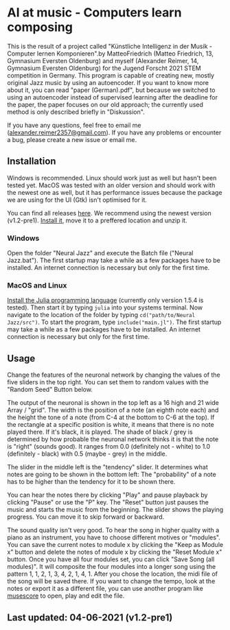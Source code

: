 # AI at music - Computers learn composing
This is the result of a project called "Künstliche Intelligenz in der Musik - Computer lernen Komponieren".by MatteoFriedrich (Matteo Friedrich, 13, Gymnasium Eversten Oldenburg) and myself (Alexander Reimer, 14, Gymnasium Eversten Oldenburg) for the Jugend Forscht 2021 STEM competition in Germany. 
This program is capable of creating new, mostly original Jazz music by using an autoencoder. If you want to know more about it, you can read "paper (German).pdf", but because we switched to using an autoencoder instead of supervised learning after the deadline for the paper, the paper focuses on our old approach; the currently used method is only described briefly in "Diskussion".

If you have any questions, feel free to email me (alexander.reimer2357@gmail.com). If you have any problems or encounter a bug, please create a new issue or email me.

## Installation

Windows is recommended. Linux should work just as well but hasn't been tested yet. MacOS was tested with an older version and should work with the newest one as well, but it has performance issues because the package we are using for the UI (Gtk) isn't optimised for it.

You can find all releases [here](https://github.com/AR102/AI-Composer.jl/releases). We recommend using the newest version (v1.2-pre1).
[Install it](https://github.com/AR102/AI-Composer.jl/releases/tag/v1.2-pre1), move it to a preffered location and unzip it.

### Windows
Open the folder "Neural Jazz" and execute the Batch file ("Neural Jazz.bat"). The first startup may take a while as a few packages have to be installed. An internet connection is necessary but only for the first time.

### MacOS and Linux
[Install the Julia programming language](https://julialang.org/downloads/oldreleases/) (currently only version 1.5.4 is tested). Then start it by typing `julia` into your systems terminal. Now navigate to the location of the folder by typing `cd("path/to/Neural Jazz/src")`. To start the program, type `include("main.jl")`. The first startup may take a while as a few packages have to be installed. An internet connection is necessary but only for the first time.

## Usage
Change the features of the neuronal network by changing the values of the five sliders in the top right. You can set them to random values with the "Random Seed" Button below.

The output of the neuronal is shown in the top left as a 16 high and 21 wide Array / "grid". The width is the position of a note (an eighth note each) and the height the tone of a note (from C-4 at the bottom to C-6 at the top). If the rectangle at a specific position is white, it means that there is no note played there. If it's black, it is played. The shade of black / grey is determined by how probable the neuronal network thinks it is that the note is "right" (sounds good). It ranges from 0.0 (definitely not - white) to 1.0 (definitely - black) with 0.5 (maybe - grey) in the middle.

The slider in the middle left is the "tendency" slider. It determines what notes are going to be shown in the bottom left: The "probability" of a note has to be higher than the tendency for it to be shown there.

You can hear the notes there by clicking "Play" and pause playback by clicking "Pause" or use the "P" key. The "Reset" button just pauses the music and starts the music from the beginning. The slider shows the playing progress. You can move it to skip forward or backward. 

The sound quality isn't very good. To hear the song in higher quality with a piano as an instrument, you have to choose different motives or "modules". 
You can save the current notes to module x by clicking the "Keep as Module x" button and delete the notes of module x by clicking the "Reset Module x" button. Once you have all four modules set, you can click "Save Song (all modules)". 
It will composite the four modules into a longer song using the pattern 1, 1, 2, 1, 3, 4, 2, 1, 4, 1. 
After you chose the location, the midi file of the song will be saved there. 
If you want to change the tempo, look at the notes or export it as a different file, you can use another program like [musescore](https://musescore.org/de) to open, play and edit the file.

## Last updated: 04-06-2021 (v1.2-pre1)
